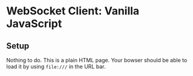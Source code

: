 # WebSocket Client: Vanilla JavaScript

## Setup

Nothing to do. This is a plain HTML page. Your bowser should be able to load it by using `file:///` in the URL bar.
